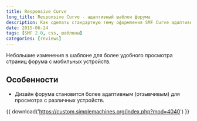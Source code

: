 ```yaml
---
title: Responsive Curve
long_title: Responsive Curve - адаптивный шаблон форума
description: Как сделать стандартную тему оформления SMF Curve адаптивной?
date: 2015-06-24
tags: [SMF 2.0, css, шаблоны]
categories: [reviews]
---
```


Небольшие изменения в шаблоне для более удобного просмотра страниц форума с мобильных устройств.

<!-- more -->

## Особенности

* Дизайн форума становится более адаптивным (отзывчивым) для просмотра с различных устройств.

{{ download('https://custom.simplemachines.org/index.php?mod=4040') }}
